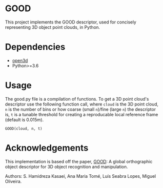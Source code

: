 # GOOD

This project implements the GOOD descriptor, used for concisely representing 3D object point clouds, in Python. 

# Dependencies

* [open3d](http://www.open3d.org)
* Python>=3.6

# Usage

The good.py file is a compilation of functions. To get a 3D point cloud's descriptor use the following function call, where `cloud` is the 3D point cloud, `n` is the number of bins or how coarse (small `n`)/fine (large `n`) the descriptor is, `t` is a tunable threshold for creating a reproducable local reference frame (default is 0.015m).

```
GOOD(cloud, n, t)
```

# Acknowledgements

This implementation is based off the paper, [GOOD](https://reader.elsevier.com/reader/sd/pii/S0167865516301684?token=47298EED31A885BE2417F56F9DA0BD84EA75A5EB93DB879F94EF0CF7139104E978B501B446AC4C17BE8CABDEE1A5EAE1&originRegion=us-east-1&originCreation=20220209234856): A global orthographic object descriptor for 3D object recognition and manipulation.

Authors: S. Hamidreza Kasaei, Ana Maria Tomé, Luís Seabra Lopes, Miguel Oliveira. 

